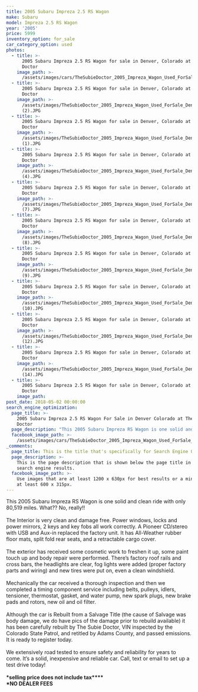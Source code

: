 ```yaml
---
title: 2005 Subaru Impreza 2.5 RS Wagon
make: Subaru
model: Impreza 2.5 RS Wagon
year: '2005'
price: 5999
inventory_option: for_sale
car_category_option: used
photos:
  - title: >-
      2005 Subaru Impreza 2.5 RS Wagon for sale in Denver, Colorado at The Subie
      Doctor
    image_path: >-
      /assets/images/cars/TheSubieDoctor_2005_Impreza_Wagon_Used_ForSale_Denver%2CCO%20%281%29.JPG
  - title: >-
      2005 Subaru Impreza 2.5 RS Wagon for sale in Denver, Colorado at The Subie
      Doctor
    image_path: >-
      /assets/images/TheSubieDoctor_2005_Impreza_Wagon_Used_ForSale_Denver,CO
      (2).JPG
  - title: >-
      2005 Subaru Impreza 2.5 RS Wagon for sale in Denver, Colorado at The Subie
      Doctor
    image_path: >-
      /assets/images/TheSubieDoctor_2005_Impreza_Wagon_Used_ForSale_Denver,CO
      (1).JPG
  - title: >-
      2005 Subaru Impreza 2.5 RS Wagon for sale in Denver, Colorado at The Subie
      Doctor
    image_path: >-
      /assets/images/TheSubieDoctor_2005_Impreza_Wagon_Used_ForSale_Denver,CO
      (4).JPG
  - title: >-
      2005 Subaru Impreza 2.5 RS Wagon for sale in Denver, Colorado at The Subie
      Doctor
    image_path: >-
      /assets/images/TheSubieDoctor_2005_Impreza_Wagon_Used_ForSale_Denver,CO
      (7).JPG
  - title: >-
      2005 Subaru Impreza 2.5 RS Wagon for sale in Denver, Colorado at The Subie
      Doctor
    image_path: >-
      /assets/images/TheSubieDoctor_2005_Impreza_Wagon_Used_ForSale_Denver,CO
      (8).JPG
  - title: >-
      2005 Subaru Impreza 2.5 RS Wagon for sale in Denver, Colorado at The Subie
      Doctor
    image_path: >-
      /assets/images/TheSubieDoctor_2005_Impreza_Wagon_Used_ForSale_Denver,CO
      (9).JPG
  - title: >-
      2005 Subaru Impreza 2.5 RS Wagon for sale in Denver, Colorado at The Subie
      Doctor
    image_path: >-
      /assets/images/TheSubieDoctor_2005_Impreza_Wagon_Used_ForSale_Denver,CO
      (10).JPG
  - title: >-
      2005 Subaru Impreza 2.5 RS Wagon for sale in Denver, Colorado at The Subie
      Doctor
    image_path: >-
      /assets/images/TheSubieDoctor_2005_Impreza_Wagon_Used_ForSale_Denver,CO
      (12).JPG
  - title: >-
      2005 Subaru Impreza 2.5 RS Wagon for sale in Denver, Colorado at The Subie
      Doctor
    image_path: >-
      /assets/images/TheSubieDoctor_2005_Impreza_Wagon_Used_ForSale_Denver,CO
      (14).JPG
  - title: >-
      2005 Subaru Impreza 2.5 RS Wagon for sale in Denver, Colorado at The Subie
      Doctor
    image_path:
post_date: 2018-05-02 00:00:00
search_engine_optimization:
  page_title: >-
    2005 Subaru Impreza 2.5 RS Wagon For Sale in Denver Colorado at The Subie
    Doctor
  page_description: "This 2005 Subaru Impreza RS Wagon is one solid and clean ride with only 80,519 miles. What?? No, really!!\n\nThe Interior is very clean and damage free. Power windows, locks and power mirrors, 2 keys and key fobs all work correctly. A Pioneer CD/stereo with USB and Aux-in replaced the factory unit. It has All-Weather rubber floor mats, split fold rear seats, and a retractable cargo cover.\n\nThe exterior has received some cosmetic work to freshen it up, some paint touch up and body repair were performed. There’s factory roof rails and cross bars, the headlights are clear, fog lights were added (proper factory parts and wiring) and new tires were put on, even a clean windshield.\_\n\nMechanically the car received a thorough inspection and then we completed a timing component service including belts, pulleys, idlers, tensioner, thermostat, gasket, and water pump, new spark plugs, new brake pads and rotors, new oil and oil filter.\_\n\nAlthough the car is Rebuilt from a Salvage Title (the cause of Salvage was body damage, we do have pics of the damage prior to rebuild available) it has been carefully rebuilt by The Subie Doctor, VIN inspected by the Colorado State Patrol, and retitled by Adams County, and passed emissions. It is ready to register today.\_\n\nWe extensively road tested to ensure safety and reliability for years to come. It’s a solid, inexpensive and reliable car. Call, text or email to set up a test drive today!\n\n*selling price does not include tax\n*NO DEALER FEES"
  facebook_image_path: >-
    /assets/images/cars/TheSubieDoctor_2005_Impreza_Wagon_Used_ForSale_Denver%2CCO%20%281%29.JPG
_comments:
  page_title: This is the title that's specifically for Search Engine Optimization.
  page_description: >-
    This is the page description that is shown below the page title in the
    search engine results.
  facebook_image_path: >-
    Use images that are at least 1200 x 630px for best results or a minimum of
    at least 600 x 315px.
---
```


This 2005 Subaru Impreza RS Wagon is one solid and clean ride with only 80,519 miles. What?? No, really!!<br><br>The Interior is very clean and damage free. Power windows, locks and power mirrors, 2 keys and key fobs all work correctly. A Pioneer CD/stereo with USB and Aux-in replaced the factory unit. It has All-Weather rubber floor mats, split fold rear seats, and a retractable cargo cover.<br><br>The exterior has received some cosmetic work to freshen it up, some paint touch up and body repair were performed. There’s factory roof rails and cross bars, the headlights are clear, fog lights were added (proper factory parts and wiring) and new tires were put on, even a clean windshield. <br><br>Mechanically the car received a thorough inspection and then we completed a timing component service including belts, pulleys, idlers, tensioner, thermostat, gasket, and water pump, new spark plugs, new brake pads and rotors, new oil and oil filter. <br><br>Although the car is Rebuilt from a Salvage Title (the cause of Salvage was body damage, we do have pics of the damage prior to rebuild available) it has been carefully rebuilt by The Subie Doctor, VIN inspected by the Colorado State Patrol, and retitled by Adams County, and passed emissions. It is ready to register today. <br><br>We extensively road tested to ensure safety and reliability for years to come. It’s a solid, inexpensive and reliable car. Call, text or email to set up a test drive today!<br><br>**\*selling price does not include tax****<br>\*NO DEALER FEES**